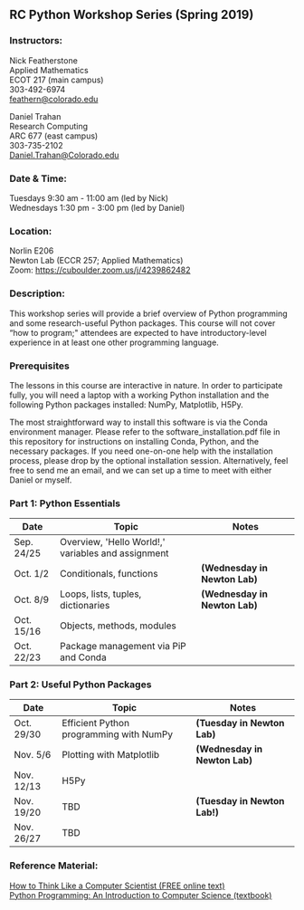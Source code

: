 ## RC Python Workshop Series (Spring 2019)

### Instructors:
Nick Featherstone  
Applied Mathematics  
ECOT 217  (main campus)  
303-492-6974  
feathern@colorado.edu  

Daniel Trahan  
Research Computing  
ARC 677  (east campus)  
303-735-2102  
Daniel.Trahan@Colorado.edu  

### Date & Time:
Tuesdays 9:30 am - 11:00 am  (led by Nick)  
Wednesdays 1:30 pm - 3:00 pm (led by Daniel)  

### Location:
Norlin E206  
Newton Lab (ECCR 257; Applied Mathematics)  
Zoom:  https://cuboulder.zoom.us/j/4239862482  

### Description:  
This workshop series will provide a brief overview of Python programming and some research-useful Python packages. This course will not cover “how to program;" attendees are expected to have introductory-level experience in at least one other programming language.  

### Prerequisites
The lessons in this course are interactive in nature.  In order to participate fully, you will need a laptop with a working Python installation and the following Python packages installed:  NumPy, Matplotlib, H5Py.  

The most straightforward way to install this software is via the Conda environment manager. Please refer to the software_installation.pdf file in this repository for instructions on installing Conda, Python, and the necessary packages.  If you need one-on-one help with the installation process, please drop by the optional installation session.  Alternatively, feel free to send me an email, and we can set up a time to meet with either Daniel or myself.  

### Part 1:  Python Essentials  

Date       | Topic                                             | Notes 
-----------|---------------------------------------------------|----------------------
Sep. 24/25 | Overview, 'Hello World!,' variables and assignment|  
Oct. 1/2   | Conditionals, functions                           |**(Wednesday in Newton Lab)**  
Oct. 8/9   | Loops, lists, tuples, dictionaries                |**(Wednesday in Newton Lab)**  
Oct. 15/16 | Objects, methods, modules                         |
Oct. 22/23 | Package management via PiP and Conda              |

### Part 2:  Useful Python Packages  
Date       | Topic                                             | Notes
-----------|---------------------------------------------------|-----------------------
Oct. 29/30 | Efficient Python programming with NumPy           |**(Tuesday in Newton Lab)**  
Nov. 5/6   | Plotting with Matplotlib                          |**(Wednesday in Newton Lab)**  
Nov. 12/13 | H5Py                                              |
Nov. 19/20 | TBD                                               |**(Tuesday in Newton Lab!)**  
Nov. 26/27 | TBD                                               |


### Reference Material: 
[How to Think Like a Computer Scientist (FREE online text)](http://openbookproject.net/thinkcs/python/english3e/)  
[Python Programming: An Introduction to Computer Science (textbook)](http://mcsp.wartburg.edu/zelle/python/)  



